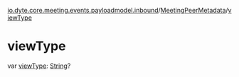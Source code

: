 [io.dyte.core.meeting.events.payloadmodel.inbound](../index.md)/[MeetingPeerMetadata](index.md)/[viewType](view-type.md)

# viewType


var [viewType](view-type.md): [String](https://kotlinlang.org/api/latest/jvm/stdlib/kotlin/-string/index.html)?
